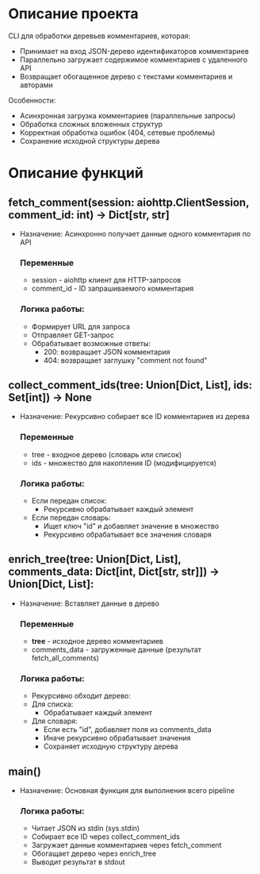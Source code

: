 # Описание проекта
CLI для обработки деревьев комментариев, которая:
-  Принимает на вход JSON-дерево идентификаторов комментариев
-  Параллельно загружает содержимое комментариев с удаленного API
-  Возвращает обогащенное дерево с текстами комментариев и авторами


Особенности:
-  Асинхронная загрузка комментариев (параллельные запросы)
-  Обработка сложных вложенных структур
-  Корректная обработка ошибок (404, сетевые проблемы)
-  Сохранение исходной структуры дерева

# Описание функций

## fetch_comment(session: aiohttp.ClientSession, comment_id: int) -> Dict[str, str]
- Назначение: Асинхронно получает данные одного комментария по API
  ### Переменные
  - session - aiohttp клиент для HTTP-запросов
  - comment_id - ID запрашиваемого комментария
  ### Логика работы:
  - Формирует URL для запроса
  - Отправляет GET-запрос
  - Обрабатывает возможные ответы:
    - 200: возвращает JSON комментария
    - 404: возвращает заглушку "comment not found"


## collect_comment_ids(tree: Union[Dict, List], ids: Set[int]) -> None
- Назначение: Рекурсивно собирает все ID комментариев из дерева
  ### Переменные
  - tree - входное дерево (словарь или список)
  - ids - множество для накопления ID (модифицируется)

  ### Логика работы:
  - Если передан список:
    - Рекурсивно обрабатывает каждый элемент
  - Если передан словарь:
    - Ищет ключ "id" и добавляет значение в множество
    - Рекурсивно обрабатывает все значения словаря


## enrich_tree(tree: Union[Dict, List], comments_data: Dict[int, Dict[str, str]]) -> Union[Dict, List]:
- Назначение: Вставляет данные в дерево
  ### Переменные
  - **tree** - исходное дерево комментариев
  - comments_data - загруженные данные (результат fetch_all_comments)
  
  ### Логика работы:
  - Рекурсивно обходит дерево:
  - Для списка: 
    - Обрабатывает каждый элемент
  - Для словаря:
    - Если есть "id", добавляет поля из comments_data
    - Иначе рекурсивно обрабатывает значения
    - Сохраняет исходную структуру дерева

## main()
- Назначение: Основная функция для выполнения всего pipeline
  ### Логика работы:
  - Читает JSON из stdin (sys.stdin)
  - Собирает все ID через collect_comment_ids
  - Загружает данные комментариев через fetch_comment
  - Обогащает дерево через enrich_tree
  - Выводит результат в stdout
